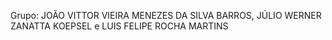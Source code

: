 Grupo: 	JOÃO VITTOR VIEIRA MENEZES DA SILVA BARROS, JÚLIO WERNER ZANATTA KOEPSEL e LUIS FELIPE ROCHA MARTINS
